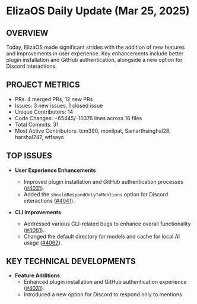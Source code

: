 # ElizaOS Daily Update (Mar 25, 2025)

## OVERVIEW 
Today, ElizaOS made significant strides with the addition of new features and improvements in user experience. Key enhancements include better plugin installation and GitHub authentication, alongside a new option for Discord interactions.

## PROJECT METRICS
- PRs: 4 merged PRs, 12 new PRs
- Issues: 3 new issues, 1 closed issue
- Unique Contributors: 14
- Code Changes: +65445/-10376 lines across 16 files
- Total Commits: 31
- Most Active Contributors: tcm390, monilpat, Samarthsinghal28, harshal247, wtfsayo

## TOP ISSUES
- **User Experience Enhancements**
  - Improved plugin installation and GitHub authentication processes ([#4031](https://github.com/elizaos/eliza/pull/4031)).
  - Added the `shouldRespondOnlyToMentions` option for Discord interactions ([#4041](https://github.com/elizaos/eliza/pull/4041)).

- **CLI Improvements**
  - Addressed various CLI-related bugs to enhance overall functionality ([#4061](https://github.com/elizaos/eliza/pull/4061)).
  - Changed the default directory for models and cache for local AI usage ([#4062](https://github.com/elizaos/eliza/pull/4062)).

## KEY TECHNICAL DEVELOPMENTS
- **Feature Additions**
  - Enhanced plugin installation and GitHub authentication experience ([#4031](https://github.com/elizaos/eliza/pull/4031)).
  - Introduced a new option for Discord to respond only to mentions